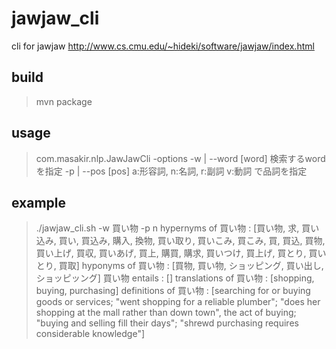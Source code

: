 # jawjaw_cli
cli for jawjaw http://www.cs.cmu.edu/~hideki/software/jawjaw/index.html

## build

> mvn package

## usage

> com.masakir.nlp.JawJawCli -options
 -w | --word [word]
  検索するwordを指定
 -p | --pos [pos]
  a:形容詞, n:名詞, r:副詞 v:動詞 で品詞を指定

## example

> ./jawjaw_cli.sh -w 買い物 -p n
hypernyms of 買い物 : 	[買い物, 求, 買い込み, 買い, 買込み, 購入, 換物, 買い取り, 買いこみ, 買こみ, 買, 買込, 買物, 買い上げ, 買収, 買いあげ, 買上, 購買, 購求, 買いつけ, 買上げ, 買とり, 買いとり, 買取]
hyponyms of 買い物 : 	[買物, 買い物, ショッピング, 買い出し, ショッピッング]
買い物 entails : 		[]
translations of 買い物 : 	[shopping, buying, purchasing]
definitions of 買い物 : 	[searching for or buying goods or services; "went shopping for a reliable plumber"; "does her shopping at the mall rather than down town", the act of buying; "buying and selling fill their days"; "shrewd purchasing requires considerable knowledge"]



